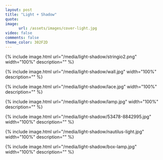 ```yaml
---
layout: post
title: "Light + Shadow"
quote: 
image:
      url: /assets/images/cover-light.jpg
video: false
comments: false
theme_color: 302F2D
---
```


{% include image.html url="/media/light-shadow/stringio2.png" width="100%" description="" %}

{% include image.html url="/media/light-shadow/wall.jpg" width="100%" description="" %}

{% include image.html url="/media/light-shadow/lace.jpg" width="100%" description="" %}

{% include image.html url="/media/light-shadow/lamp.jpg" width="100%" description="" %}

{% include image.html url="/media/light-shadow/53478-8842995.jpg" width="100%" description="" %}

{% include image.html url="/media/light-shadow/nautilus-light.jpg" width="100%" description="" %}

{% include image.html url="/media/light-shadow/box-lamp.jpg" width="100%" description="" %}
